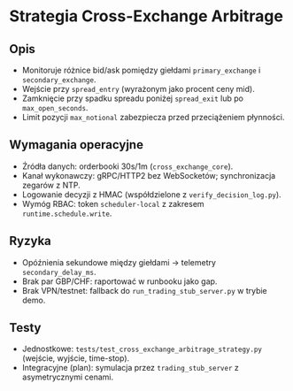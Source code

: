 # Strategia Cross-Exchange Arbitrage

## Opis
- Monitoruje różnice bid/ask pomiędzy giełdami `primary_exchange` i `secondary_exchange`.
- Wejście przy `spread_entry` (wyrażonym jako procent ceny mid).
- Zamknięcie przy spadku spreadu poniżej `spread_exit` lub po `max_open_seconds`.
- Limit pozycji `max_notional` zabezpiecza przed przeciążeniem płynności.

## Wymagania operacyjne
- Źródła danych: orderbooki 30s/1m (`cross_exchange_core`).
- Kanał wykonawczy: gRPC/HTTP2 bez WebSocketów; synchronizacja zegarów z NTP.
- Logowanie decyzji z HMAC (współdzielone z `verify_decision_log.py`).
- Wymóg RBAC: token `scheduler-local` z zakresem `runtime.schedule.write`.

## Ryzyka
- Opóźnienia sekundowe między giełdami → telemetry `secondary_delay_ms`.
- Brak par GBP/CHF: raportować w runbooku jako gap.
- Brak VPN/testnet: fallback do `run_trading_stub_server.py` w trybie demo.

## Testy
- Jednostkowe: `tests/test_cross_exchange_arbitrage_strategy.py` (wejście, wyjście, time-stop).
- Integracyjne (plan): symulacja przez `trading_stub_server` z asymetrycznymi cenami.

